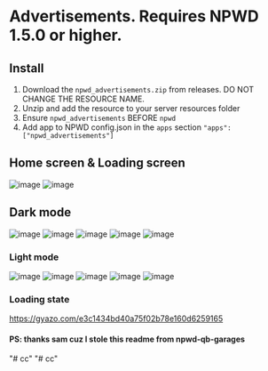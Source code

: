 # Advertisements. Requires NPWD 1.5.0 or higher.

## Install
1. Download the `npwd_advertisements.zip` from releases. DO NOT CHANGE THE RESOURCE NAME.
2. Unzip and add the resource to your server resources folder
3. Ensure `npwd_advertisements` BEFORE `npwd`
4. Add app to NPWD config.json in the `apps` section `"apps": ["npwd_advertisements"]`

## Home screen & Loading screen
![image](https://user-images.githubusercontent.com/32514829/187039832-fa3839c0-da10-4cba-bd5d-75282f624db5.png)
![image](https://user-images.githubusercontent.com/32514829/187039870-2497ed59-0c97-4e8b-ab3d-c5016bd16883.png)


## Dark mode
![image](https://user-images.githubusercontent.com/32514829/187039920-702ef40c-6610-4bfe-8bac-1bad9ca8a852.png)
![image](https://user-images.githubusercontent.com/32514829/187039927-dcce9fc4-aadb-46b8-b9ef-f06dbdb7bd71.png)
![image](https://user-images.githubusercontent.com/32514829/187039933-6939312a-3e5b-4562-bbbd-4ac5ea434a1d.png)
![image](https://user-images.githubusercontent.com/32514829/187039971-97619973-b835-489a-825b-4990452ac1ef.png)
![image](https://user-images.githubusercontent.com/32514829/187040005-ff6024ca-80d0-4cd1-ae5a-d52139721cf5.png)


### Light mode
![image](https://user-images.githubusercontent.com/32514829/187040015-7aba27f9-17d8-4149-9c75-9a36c4510d9e.png)
![image](https://user-images.githubusercontent.com/32514829/187040020-5ae16df7-c345-4070-8356-54fc2e7d8d33.png)
![image](https://user-images.githubusercontent.com/32514829/187040025-82b72fc8-b25c-4051-a64c-5c816e2a1b04.png)
![image](https://user-images.githubusercontent.com/32514829/187040046-47e08f81-b479-4029-b2cf-699575caa1c3.png)
![image](https://user-images.githubusercontent.com/32514829/187040050-b06188a1-9664-4b88-a246-529819d7c6ac.png)


### Loading state
https://gyazo.com/e3c1434bd40a75f02b78e160d6259165


#### PS: thanks sam cuz I stole this readme from npwd-qb-garages
"# cc" 
"# cc" 
